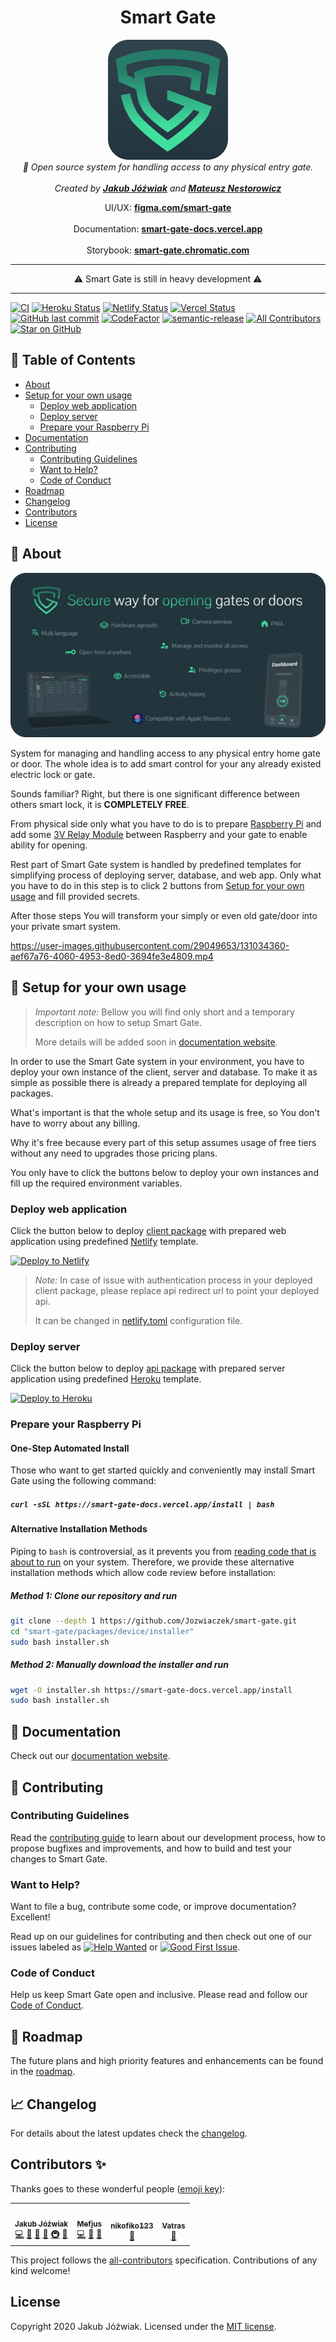 <h1 align="center">Smart Gate</h1>

<p align="center">
    <a href="https://github.com/Jozwiaczek/smart-gate">
        <img src="./readme-logo.png" alt="smart gate logo" width="192" height="192"/>
    </a>
    <br>
    <i>🔐 Open source system for handling access to any physical entry gate.</i>
    <br>
    <br>
    <i>Created by <a href="https://github.com/Jozwiaczek"><b>Jakub Jóźwiak</b></a> and <a href='https://github.com/Mefjus'><b>Mateusz Nestorowicz</b></a></i>
</p>

<p align="center">
    UI/UX:
    <a href="https://www.figma.com/file/MqlnLhknWh1u0Ho8z1Oefe/Smart-Gate?node-id=0%3A1"><strong>figma.com/smart-gate</strong></a>
    <br>
    <br>
    Documentation:
    <a href="https://smart-gate-docs.vercel.app/"><strong>smart-gate-docs.vercel.app</strong></a>
    <br>
    <br>
    Storybook:
    <a href="https://main--6059282c88843d002106b484.chromatic.com"><strong>smart-gate.chromatic.com</strong></a>
</p>

<hr/>

<p align="center">⚠️ Smart Gate is still in heavy development ⚠️</p>

<hr/>

[![CI](https://github.com/Jozwiaczek/smart-gate/actions/workflows/continous_integration.yml/badge.svg?branch=dev)](https://github.com/Jozwiaczek/smart-gate/actions/workflows/continous_integration.yml)
[![Heroku Status](https://img.shields.io/github/deployments/Jozwiaczek/smart-gate/smart-gate-jj?label=Server&logo=heroku&logoColor=heroku)](https://img.shields.io/github/deployments/Jozwiaczek/smart-gate/smart-gate-jj?label=Server&logo=heroku&logoColor=heroku)
[![Netlify Status](https://api.netlify.com/api/v1/badges/426cfdcb-e5e4-4067-97f2-c6106bde9195/deploy-status)](https://app.netlify.com/sites/smart-gate/deploys)
[![Vercel Status](https://img.shields.io/github/deployments/Jozwiaczek/smart-gate/production?label=Documentation&logo=vercel&logoColor=vercel)](https://img.shields.io/github/deployments/Jozwiaczek/smart-gate/production?label=Documentation&logo=vercel&logoColor=vercel)
[![GitHub last commit](https://img.shields.io/github/last-commit/Jozwiaczek/smart-gate)](https://github.com/Jozwiaczek/smart-gate/commits)
[![CodeFactor](https://www.codefactor.io/repository/github/jozwiaczek/smart-gate/badge)](https://www.codefactor.io/repository/github/jozwiaczek/smart-gate)
[![semantic-release](https://img.shields.io/badge/%20%20%F0%9F%93%A6%F0%9F%9A%80-semantic--release-e10079.svg)](https://github.com/semantic-release/semantic-release)
[![All Contributors](https://img.shields.io/badge/all_contributors-4-orange.svg)](#contributors-)
[![Star on GitHub](https://img.shields.io/github/stars/Jozwiaczek/smart-gate.svg?style=social)](https://github.com/Jozwiaczek/smart-gate)

## 🚩 Table of Contents

- [About](#-about)
- [Setup for your own usage](#-setup-for-your-own-usage)
  - [Deploy web application](#-deploy-web-application)
  - [Deploy server](#-deploy-server)
  - [Prepare your Raspberry Pi](#-prepare-your-raspberry-pi)
- [Documentation](#-documentation)
- [Contributing](#-contributing)
  - [Contributing Guidelines](#-contributing-guidelines)
  - [Want to Help?](#-want-to-help?)
  - [Code of Conduct](#-code-of-conduct)
- [Roadmap](#-roadmap)
- [Changelog](#-changelog)
- [Contributors](#-contributors)
- [License](#-license)

## 🔑 About

![Smart gate info banner](banner-about.png)

System for managing and handling access to any physical entry home gate or door.
The whole idea is to add smart control for your any already existed electric lock or gate.

Sounds familiar?
Right, but there is one significant difference between others smart lock, it is **COMPLETELY FREE**.

From physical side only what you have to do is to prepare [Raspberry Pi](https://www.raspberrypi.org/products/) and add some [3V Relay Module](https://www.google.com/search?q=relay+module+3v&tbm=isch&ved=2ahUKEwjll9aUt8_yAhVXvyoKHeMbBmgQ2-cCegQIABAA&oq=relay+module+3v&gs_lcp=CgNpbWcQAzIHCCMQ7wMQJzIGCAAQCBAeUKweWP8hYNEjaABwAHgAgAFliAGXApIBAzIuMZgBAKABAaoBC2d3cy13aXotaW1nwAEB&sclient=img&ei=o-wnYaW6Ldf-qgHjt5jABg&bih=1329&biw=2560&rlz=1C5CHFA_enPL923PL923) between Raspberry and your gate to enable ability for opening.

Rest part of Smart Gate system is handled by predefined templates for simplifying process of deploying server, database, and web app.
Only what you have to do in this step is to click 2 buttons from [Setup for your own usage](#-setup-for-your-own-usage) and fill provided secrets.

After those steps You will transform your simply or even old gate/door into your private smart system.

https://user-images.githubusercontent.com/29049653/131034360-aef67a76-4060-4953-8ed0-3694fe3e4809.mp4

## 🚛 Setup for your own usage

> _Important note:_
> Bellow you will find only short and a temporary description on how to setup Smart Gate.
>
> More details will be added soon in [documentation website](https://smart-gate-docs.vercel.app/).

In order to use the Smart Gate system in your environment, you have to deploy your own instance
of the client, server and database.
To make it as simple as possible there is already a prepared template for deploying all packages.

What's important is that the whole setup and its usage is free, so You don't have to worry about any billing.

Why it's free because every part of this setup assumes usage of free tiers without any need to upgrades those pricing plans.

You only have to click the buttons below to deploy your own instances and fill up the required environment variables.

### Deploy web application

Click the button below to deploy [client package](packages/client/README.md) with prepared web application using predefined [Netlify](https://www.netlify.com) template.

[![Deploy to Netlify](https://www.netlify.com/img/deploy/button.svg)](https://app.netlify.com/start/deploy?repository=https://github.com/Jozwiaczek/smart-gate)

> _Note:_
> In case of issue with authentication process in your deployed client package, please replace api redirect url to point your deployed api.
>
> It can be changed in [netlify.toml](packages/client/netlify.toml) configuration file.

### Deploy server

Click the button below to deploy [api package](packages/api/README.md) with prepared server application using predefined [Heroku](https://www.heroku.com) template.

[![Deploy to Heroku](https://www.herokucdn.com/deploy/button.svg)](https://heroku.com/deploy?template=https://github.com/Jozwiaczek/smart-gate)

### Prepare your Raspberry Pi

#### One-Step Automated Install

Those who want to get started quickly and conveniently may install Smart Gate using the following command:

##### `curl -sSL https://smart-gate-docs.vercel.app/install | bash`

#### Alternative Installation Methods

Piping to `bash` is controversial, as it prevents you from [reading code that is about to run](https://raw.githubusercontent.com/Jozwiaczek/smart-gate/main/packages/device/installer/installer.sh) on your system.
Therefore, we provide these alternative installation methods which allow code review before installation:

##### Method 1: Clone our repository and run

```bash
git clone --depth 1 https://github.com/Jozwiaczek/smart-gate.git
cd "smart-gate/packages/device/installer"
sudo bash installer.sh
```

##### Method 2: Manually download the installer and run

```bash
wget -O installer.sh https://smart-gate-docs.vercel.app/install
sudo bash installer.sh
```

## 📖 Documentation

Check out our [documentation website](https://smart-gate-docs.vercel.app/).

## 🙏 Contributing

### Contributing Guidelines

Read the [contributing guide](CONTRIBUTING.md) to learn about our development process, how to propose bugfixes and improvements, and how to build and test your changes to Smart Gate.

### Want to Help?

Want to file a bug, contribute some code, or improve documentation? Excellent!

Read up on our guidelines for contributing and then check out one of our issues labeled as [![Help Wanted](https://img.shields.io/github/issues/Jozwiaczek/smart-gate/help%20wanted.svg)](https://github.com/Jozwiaczek/smart-gate/issues?q=is%3Aopen+is%3Aissue+label%3A%22help-wanted%22) or [![Good First Issue](https://img.shields.io/github/issues/Jozwiaczek/smart-gate/good%20first%20issue.svg)](https://github.com/Jozwiaczek/smart-gate/issues?q=is%3Aopen+is%3Aissue+label%3A%22good+first+issue%22).

### Code of Conduct

Help us keep Smart Gate open and inclusive. Please read and follow our [Code of Conduct](CODE_OF_CONDUCT.md).

## 📍 Roadmap

The future plans and high priority features and enhancements can be found in the [roadmap](https://github.com/Jozwiaczek/smart-gate/projects/1).

## 📈 Changelog

For details about the latest updates check the [changelog](CHANGELOG.md).

## Contributors ✨

Thanks goes to these wonderful people ([emoji key](https://allcontributors.org/docs/en/emoji-key)):

<!-- ALL-CONTRIBUTORS-LIST:START - Do not remove or modify this section -->
<!-- prettier-ignore-start -->
<!-- markdownlint-disable -->
<table>
  <tr>
    <td align="center"><a href="https://github.com/Jozwiaczek"><img src="https://avatars.githubusercontent.com/u/29049653?v=4?s=100" width="100px;" alt=""/><br /><sub><b>Jakub Jóźwiak</b></sub></a><br /><a href="https://github.com/Jozwiaczek/smart-gate/commits?author=Jozwiaczek" title="Code">💻</a> <a href="https://github.com/Jozwiaczek/smart-gate/commits?author=Jozwiaczek" title="Documentation">📖</a> <a href="#design-Jozwiaczek" title="Design">🎨</a> <a href="#ideas-Jozwiaczek" title="Ideas, Planning, & Feedback">🤔</a> <a href="#infra-Jozwiaczek" title="Infrastructure (Hosting, Build-Tools, etc)">🚇</a> <a href="https://github.com/Jozwiaczek/smart-gate/pulls?q=is%3Apr+reviewed-by%3AJozwiaczek" title="Reviewed Pull Requests">👀</a></td>
    <td align="center"><a href="https://github.com/Mefjus"><img src="https://avatars.githubusercontent.com/u/29005327?v=4?s=100" width="100px;" alt=""/><br /><sub><b>Mefjus</b></sub></a><br /><a href="https://github.com/Jozwiaczek/smart-gate/commits?author=Mefjus" title="Code">💻</a> <a href="#ideas-Mefjus" title="Ideas, Planning, & Feedback">🤔</a> <a href="https://github.com/Jozwiaczek/smart-gate/pulls?q=is%3Apr+reviewed-by%3AMefjus" title="Reviewed Pull Requests">👀</a></td>
    <td align="center"><a href="https://github.com/nikofiko123"><img src="https://avatars.githubusercontent.com/u/39961079?v=4?s=100" width="100px;" alt=""/><br /><sub><b>nikofiko123</b></sub></a><br /><a href="#design-nikofiko123" title="Design">🎨</a></td>
    <td align="center"><a href="https://github.com/Vatras"><img src="https://avatars.githubusercontent.com/u/4075877?v=4?s=100" width="100px;" alt=""/><br /><sub><b>Vatras</b></sub></a><br /><a href="https://github.com/Jozwiaczek/smart-gate/pulls?q=is%3Apr+reviewed-by%3AVatras" title="Reviewed Pull Requests">👀</a></td>
  </tr>
</table>

<!-- markdownlint-restore -->
<!-- prettier-ignore-end -->

<!-- ALL-CONTRIBUTORS-LIST:END -->

This project follows the [all-contributors](https://github.com/all-contributors/all-contributors) specification. Contributions of any kind welcome!

## License

Copyright 2020 Jakub Jóźwiak.
Licensed under the [MIT license](LICENSE).

